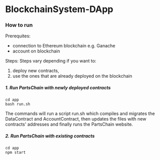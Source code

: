# BlockchainSystem-DApp

### How to run

Prerequites:

- connection to Ethereum blockchain e.g. Ganache
- account on blockchain

Steps:
Steps vary depending if you want to:

1. deploy new contracts,
2. use the ones that are already deployed on the blockchain

##### 1. Run PartsChain with newly deployed contracts

```
cd app
bash run.sh
```

The commands will run a script run.sh which compiles and migrates the DataContract and AccountContract, then updates the files with new contracts' addresses
and finally runs the PartsChain website.

##### 2. Run PartsChain with existing contracts

```
cd app
npm start
```
